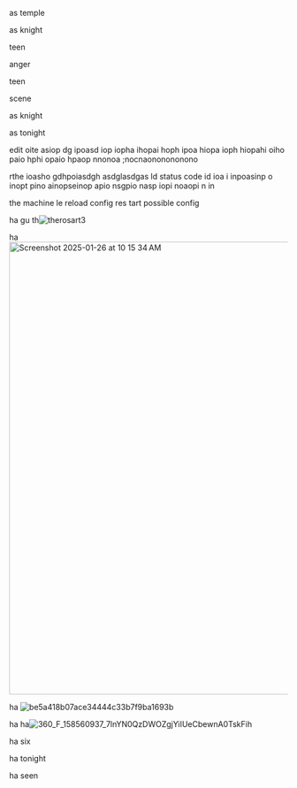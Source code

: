 as temple 

as knight 

teen 

anger 

teen

scene

as knight

as tonight

edit oite asiop dg ipoasd iop iopha ihopai hoph ipoa hiopa ioph hiopahi oiho paio hphi opaio hpaop nnonoa ;nocnaononononono

rthe ioasho gdhpoiasdgh asdglasdgas ld  status code id  ioa i inpoasinp o inopt pino ainopseinop apio nsgpio nasp iopi noaopi n in

the machine le reload config res tart possible config 

ha gu th![therosart3](https://github.com/user-attachments/assets/0e495ec0-315b-4dbc-87c7-d9c008636e23)


ha<img width="819" alt="Screenshot 2025-01-26 at 10 15 34 AM" src="https://github.com/user-attachments/assets/452a3e21-b19c-404e-b192-7a915d458b17" />

  ha
![be5a418b07ace34444c33b7f9ba1693b](https://github.com/user-attachments/assets/9c2a22ba-b68e-4ea3-a421-0e71e4a12bb4)

ha 
  ha![360_F_158560937_7lnYN0QzDWOZgjYiIUeCbewnA0TskFih](https://github.com/user-attachments/assets/0f444aee-44d8-4b71-bd5e-4ef0a9124212)


ha 
  six

ha
  tonight 

ha 
  seen 
